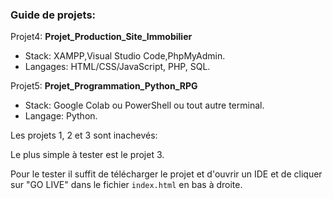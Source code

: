 <h3>Guide de projets:</h3>

Projet4: <b>Projet_Production_Site_Immobilier</b>

- Stack: XAMPP,Visual Studio Code,PhpMyAdmin.
- Langages: HTML/CSS/JavaScript, PHP, SQL.

Projet5: <b>Projet_Programmation_Python_RPG</b>

- Stack: Google Colab ou PowerShell ou tout autre terminal.
- Langage: Python.

Les projets 1, 2 et 3 sont inachevés:

Le plus simple à tester est le projet 3.

Pour le tester il suffit de télécharger le projet et d'ouvrir un IDE et de cliquer sur "GO LIVE" dans le fichier <code>index.html</code> en bas à droite.